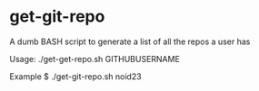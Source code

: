 # get-git-repo
A dumb BASH script to generate a list of all the repos a user has

Usage: ./get-get-repo.sh GITHUBUSERNAME

Example
$ ./get-git-repo.sh noid23
